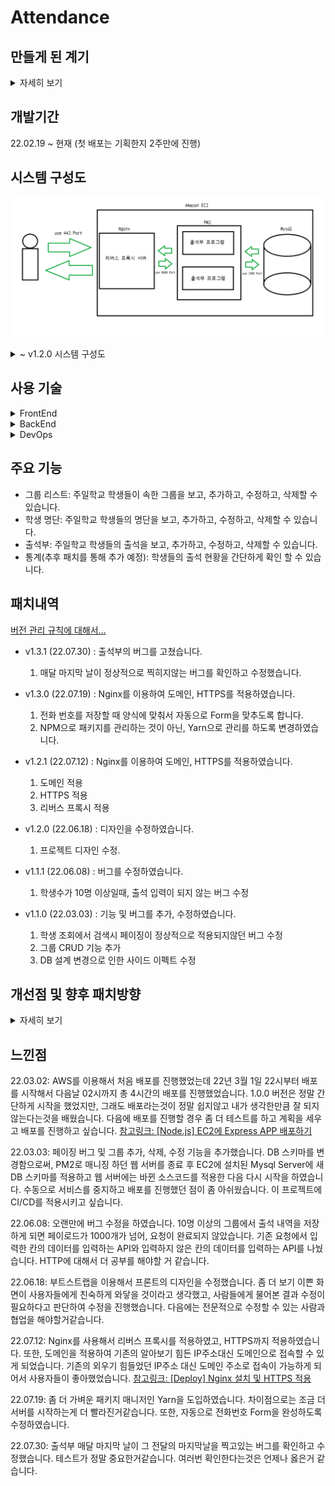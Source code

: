 # Attendance

## 만들게 된 계기
<details>
<summary>자세히 보기</summary>

중고등부 주일학교는 시무식을 앞두고 각자 생각하는 개인, 그리고 공동체의 목표와 비전에 대해서 생각을 해보게 되었습니다. 솔직히 말씀드리자면 사실 처음에는 잘 와닿지 않고 무엇을 생각해야 하나 많은 고민이 있었는데요...

제 나름의 생각을 해본 결과, 우선 난 어떤 사람인지에 대해서 생각하고, 현재 중고등부의 문제점, 그리고 내가 중고등부에 기여를 할 수 있는 점이 무엇인지 생각을 해보았습니다.

그 결과 내가 가지고 있는 웹 프로그래밍 지식이라면 중고등부의 시스템을 어느 정도 전산화할 수 있지 않을까? 생각을 하게 되었습니다. 현 중고등부의 시스템 중 어떤 부분을 전산화 할 수 있을까? 를 생각하다가 출석부 프로그램을 만들게 되면 편리할 거 같아서 제작하였습니다.

기존의 중고등부의 문제점은 다음과 같습니다.

1. 코로나로 인해 아이들이 나오지 않게 되면서 20년도부터 출석 체크를 하지 않아, 기존 출석부의 데이터와 현 상황이 맞지 않게 되었습니다.
2. 매년 엑셀로 된 출석부를 다시 만들어야 해서, 아이들의 정보를 다시 입력하고, 새로운 아이들의 정보를 입력하는 데 많은 어려움이 있었습니다.
3. 매년 출석 상을 보상해야 하는데, 기존의 출석부로는 아이들의 출석 통계를 내는 게 어려웠습니다.
4. 엑셀로 된 출석부를 가지고 있지않으면, 출석체크가 불가능합니다.

출석부 프로그램을 제작함으로써, 개선되는 점은 다음과 같습니다.

1. 매년 출석부를 다시 만들지 않아도, 한번만 아이들의 정보를 등록하면 졸업하기 전까지 정보를 계속 유지할 수 있습니다.
2. 출석부 프로그램을 누구나 언제든 출석사항을 기록하고 확인 할 수 있습니다.
3. 회의록을 통해 확인해야하는 출석현황과 다르게 직관적으로 확인이 가능합니다.
4. 출석 상에 대한 통계를 낼때, 간편하게 산출할 수 있습니다.

저의 작은 노력으로 중고등부 공동체가 좋은 방향으로 변화했으면 좋겠습니다. 감사합니다.

</details>

## 개발기간
22.02.19 ~ 현재 (첫 배포는 기획한지 2주만에 진행)

## 시스템 구성도

![시스템 구성도](https://github.com/dc-choi/Attendance/blob/master/img/v1.2.1%20%EC%95%84%ED%82%A4%ED%85%8D%EC%B3%90.png)

<details>
<summary> ~ v1.2.0 시스템 구성도</summary>

![시스템 구성도](https://github.com/dc-choi/Attendance/blob/master/img/%ED%94%84%EB%A1%9C%EC%A0%9D%ED%8A%B8%20%EA%B0%9C%EB%B0%9C%ED%99%98%EA%B2%BD.png)

</details>

## 사용 기술

<details>
<summary>FrontEnd</summary>

- HTML5
- CSS3
- JavaScript
- jQuery 3.6.0

</details>

<details>
<summary>BackEnd</summary>

- Node.js 17.6.0
- Express 4.16.1
- Sequelize 6.16.2
- MYSQL 8.0.28
</details>

<details>
<summary>DevOps</summary>

- Ubuntu 20.04.4 LTS
- AWS EC2
- Nginx
- GitHub

</details>

## 주요 기능

- 그룹 리스트: 주일학교 학생들이 속한 그룹을 보고, 추가하고, 수정하고, 삭제할 수 있습니다.
- 학생 명단: 주일학교 학생들의 명단을 보고, 추가하고, 수정하고, 삭제할 수 있습니다.
- 출석부: 주일학교 학생들의 출석을 보고, 추가하고, 수정하고, 삭제할 수 있습니다.
- 통계(추후 패치를 통해 추가 예정): 학생들의 출석 현황을 간단하게 확인 할 수 있습니다.

<!-- ## 출석부 프로그램 초기 화면 구성
[오븐을 이용한 프로토타입](https://ovenapp.io/view/uUt1nneSOrTuih71pV814CGUcr6lRVKP/I6IRP) -->

## 패치내역

[버전 관리 규칙에 대해서...](https://dc-choi.tistory.com/62)

- v1.3.1 (22.07.30) : 출석부의 버그를 고쳤습니다.
	1. 매달 마지막 날이 정상적으로 찍히지않는 버그를 확인하고 수정했습니다.

- v1.3.0 (22.07.19) : Nginx를 이용하여 도메인, HTTPS를 적용하였습니다.
	1. 전화 번호를 저장할 때 양식에 맞춰서 자동으로 Form을 맞추도록 합니다.
	2. NPM으로 패키지를 관리하는 것이 아닌, Yarn으로 관리를 하도록 변경하였습니다.

- v1.2.1 (22.07.12) : Nginx를 이용하여 도메인, HTTPS를 적용하였습니다.
	1. 도메인 적용
	2. HTTPS 적용
	3. 리버스 프록시 적용

- v1.2.0 (22.06.18) : 디자인을 수정하였습니다.
	1. 프로젝트 디자인 수정.

- v1.1.1 (22.06.08) : 버그를 수정하였습니다.
	1. 학생수가 10명 이상일때, 출석 입력이 되지 않는 버그 수정

- v1.1.0 (22.03.03) : 기능 및 버그를 추가, 수정하였습니다.
	1. 학생 조회에서 검색시 페이징이 정상적으로 적용되지않던 버그 수정
	2. 그룹 CRUD 기능 추가
	3. DB 설계 변경으로 인한 사이드 이펙트 수정

## 개선점 및 향후 패치방향
<details>
<summary>자세히 보기</summary>

1. 아직 통계 페이지가 완성되지않았습니다. 다음 패치에 완성시킬 예정입니다.
2. ~~현재는 그룹을 추가, 수정, 삭제하려면 개발자가 직접 수정해야합니다. 그룹을 추가, 수정, 삭제하는 기능을 추가 할 예정입니다.~~ (개발완료)
3. 아이들에 대한 상세정보를 적을 수 없습니다. 이에 따른 상세 정보 추가, 수정, 삭제하는 기능을 추가 할 예정입니다.
4. 초등부와 데이터 연계를 생각하고 있습니다. 초등부와 데이터를 연계하게 된다면, 아이들의 정보를 직접 인수인계 받지않아도 자동으로 중고등부로 인계되도록 설계 할 것입니다. 초등부와 연계에 필요한 기능은 로그인, 로그아웃을 추가할 예정입니다.
5. 아이들이 한살 먹으면 자동으로 아이들의 나이를 한살 증가시켜주는 기능을 추가 할 예정입니다. 초등부의 경우, 자동으로 학년도 올라가도록 설정 할 것이고, 중고등부로 올라올때 초등부의 그룹에서 자동으로 해제되도록 할 것입니다.
6. ~~UI를 수정할 예정입니다. 현재 UI는 가독성이 좋지않아 사용에 불편이 있을것으로 예상합니다. 그에 따른 대대적인 UI 수정을 진행할 예정입니다.~~ (수정완료, 추후에도 지속적으로 패치 예정)
7. 모듈시스템을 CJS에서 ESM으로 변환이 필요합니다.
8. 레이어를 나누어 클린 아키텍쳐를 만들어야 할 거 같습니다.
9. TypeScript를 적용해야 할 거같습니다.
10. eslint를 도입하여 일정한 코딩 컨벤션을 적용해야 할 거같습니다.
11. TestCode를 작성해야 할 거 같습니다.
12. ~~nginx로 리버스 프록시 서버를 구축하고 HTTPS를 적용해야 할 거같습니다.~~ (적용완료)
13. ~~도메인을 적용해야 할 거같습니다. 사용자들이 IP주소가 친숙하지 않아서 해킹되는거 아니냐는 소리가 있었습니다.~~ (적용완료)
14. ~~NPM으로 패키지를 관리하는 것이 아닌, Yarn으로 관리를 해야할 거같습니다.~~ (적용완료)
15. ~~전화 번호를 저장할 때 양식에 맞춰서 자동으로 Form을 맞추도록 합니다.~~ (적용완료)
16. FrontEnd를 그냥 HTML, CSS, JS로만 관리하는 것이 아닌, Vue.js를 적용해야 할 거 같습니다.

</details>

## 느낀점

22.03.02: AWS를 이용해서 처음 배포를 진행했었는데 22년 3월 1일 22시부터 배포를 시작해서 다음날 02시까지 총 4시간의 배포를 진행했었습니다. 1.0.0 버전은 정말 간단하게 시작을 했었지만, 그래도 배포라는것이 정말 쉽지않고 내가 생각한만큼 잘 되지않는다는것을 배웠습니다. 다음에 배포를 진행할 경우 좀 더 테스트를 하고 계획을 세우고 배포를 진행하고 싶습니다. [참고링크: [Node.js] EC2에 Express APP 배포하기](https://dc-choi.tistory.com/50)

22.03.03: 페이징 버그 및 그룹 추가, 삭제, 수정 기능을 추가했습니다. DB 스키마를 변경함으로써, PM2로 매니징 하던 웹 서버를 종료 후 EC2에 설치된 Mysql Server에 새 DB 스키마를 적용하고 웹 서버에는 바뀐 소스코드를 적용한 다음 다시 시작을 하였습니다. 수동으로 서비스를 중지하고 배포를 진행했던 점이 좀 아쉬웠습니다. 이 프로젝트에 CI/CD를 적용시키고 싶습니다.

22.06.08: 오랜만에 버그 수정을 하였습니다. 10명 이상의 그룹에서 출석 내역을 저장하게 되면 페이로드가 1000개가 넘어, 요청이 완료되지 않았습니다. 기존 요청에서 입력한 칸의 데이터를 입력하는 API와 입력하지 않은 칸의 데이터를 입력하는 API를 나눴습니다. HTTP에 대해서 더 공부를 해야할 거 같습니다.

22.06.18: 부트스트랩을 이용해서 프론트의 디자인을 수정했습니다. 좀 더 보기 이쁜 화면이 사용자들에게 친숙하게 와닿을 것이라고 생각했고, 사람들에게 물어본 결과 수정이 필요하다고 판단하여 수정을 진행했습니다. 다음에는 전문적으로 수정할 수 있는 사람과 협업을 해야할거같습니다.

22.07.12: Nginx를 사용해서 리버스 프록시를 적용하였고, HTTPS까지 적용하였습니다. 또한, 도메인을 적용하여 기존의 알아보기 힘든 IP주소대신 도메인으로 접속할 수 있게 되었습니다. 기존의 외우기 힘들었던 IP주소 대신 도메인 주소로 접속이 가능하게 되어서 사용자들이 좋아했었습니다. [참고링크: [Deploy] Nginx 설치 및 HTTPS 적용](https://dc-choi.tistory.com/68)

22.07.19: 좀 더 가벼운 패키지 매니저인 Yarn을 도입하였습니다. 차이점으로는 조금 더 서버를 시작하는게 더 빨라진거같습니다. 또한, 자동으로 전화번호 Form을 완성하도록 수정하였습니다.

22.07.30: 출석부 매달 마지막 날이 그 전달의 마지막날을 찍고있는 버그를 확인하고 수정했습니다. 테스트가 정말 중요한거같습니다. 여러번 확인한다는것은 언제나 옳은거 같습니다.